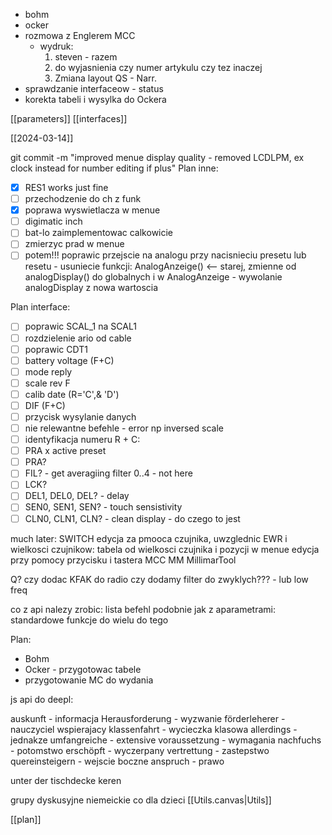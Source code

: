 - bohm
- ocker
- rozmowa z Englerem MCC
	- wydruk: 
		1. steven - razem
		2. do wyjasnienia czy numer artykulu czy tez inaczej
		3. Zmiana layout QS - Narr.
- sprawdzanie interfaceow - status
- korekta tabeli i wysylka do Ockera


[[parameters]]
[[interfaces]]

[[2024-03-14]]

git commit -m "improved menue display quality - removed LCDLPM, ex clock instead for number editing if plus"
Plan inne:
- [x] RES1 works just fine
- [ ] przechodzenie do ch z funk
- [x] poprawa wyswietlacza w menue
- [ ] digimatic inch
- [ ] bat-lo zaimplementowac calkowicie
- [ ] zmierzyc prad w menue
- [ ] potem!!! poprawic przejscie na analogu przy nacisnieciu presetu lub resetu - usuniecie funkcji: AnalogAnzeige() <-- starej, zmienne  od analogDisplay() do globalnych i w AnalogAnzeige - wywolanie analogDisplay z nowa wartoscia

Plan interface:
- [ ] poprawic SCAL_1 na SCAL1
- [ ] rozdzielenie ario od cable
- [ ] poprawic CDT1
- [ ] battery voltage (F+C)
- [ ] mode reply
- [ ] scale rev F
- [ ] calib date (R='C',& 'D')
- [ ] DIF (F+C)
- [ ] przycisk wysylanie danych
- [ ] nie relewantne befehle - error np inversed scale
- [ ] identyfikacja numeru
R + C:
- [ ] PRA x active preset
- [ ] PRA?
- [ ] FIL? - get averagiing filter 0..4 - not here
- [ ] LCK?
- [ ] DEL1, DEL0, DEL? - delay 
- [ ] SEN0, SEN1, SEN? - touch sensistivity
- [ ] CLN0, CLN1, CLN? - clean display - do czego to jest

much later:
	SWITCH
	edycja za pmooca czujnika, uwzglednic EWR i wielkosci czujnikow: tabela od wielkosci czujnika i pozycji w menue
	 edycja przy pomocy przycisku  i tastera
	 MCC
	 MM
	 MillimarTool

Q?
czy dodac KFAK do radio
czy dodamy filter do zwyklych??? - lub low freq


co z api nalezy zrobic:
lista befehl podobnie jak z aparametrami:
standardowe funkcje do wielu
do tego 

Plan:
- Bohm
- Ocker - przygotowac tabele
- przygotowanie MC do wydania


js api do deepl:


auskunft - informacja
Herausforderung - wyzwanie
förderleherer - nauczyciel wspierajacy
klassenfahrt - wycieczka klasowa
allerdings - jednakze
umfangreiche - extensive
voraussetzung - wymagania
nachfuchs - potomstwo
erschöpft - wyczerpany
vertrettung - zastepstwo 
quereinsteigern - wejscie boczne
anspruch - prawo


unter der tischdecke keren

grupy dyskusyjne niemeickie
co dla dzieci
[[Utils.canvas|Utils]]







[[plan]]